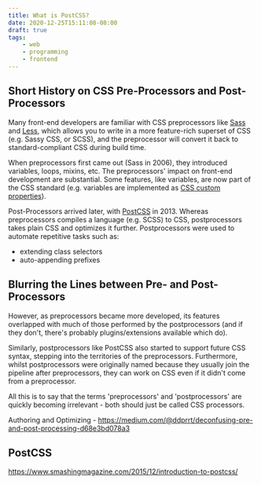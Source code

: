 ```yaml
---
title: What is PostCSS?
date: 2020-12-25T15:11:08-08:00
draft: true
tags:
    - web
    - programming
    - frontend
---
```


## Short History on CSS Pre-Processors and Post-Processors

Many front-end developers are familiar with CSS preprocessors like [Sass](https://sass-lang.com) and [Less](http://lesscss.org/), which allows you to write in a more feature-rich superset of CSS (e.g. Sassy CSS, or SCSS), and the preprocessor will convert it back to standard-compliant CSS during build time.

When preprocessors first came out (Sass in 2006), they introduced variables, loops, mixins, etc. The preprocessors' impact on front-end development are substantial. Some features, like variables, are now part of the CSS standard (e.g. variables are implemented as [CSS custom properties](https://developer.mozilla.org/en-US/docs/Web/CSS/Using_CSS_custom_properties)).

Post-Processors arrived later, with [PostCSS](https://postcss.org/) in 2013. Whereas preprocessors compiles a language (e.g. SCSS) to CSS, postprocessors takes plain CSS and optimizes it further. Postprocessors were used to automate repetitive tasks such as:

- extending class selectors
- auto-appending prefixes

## Blurring the Lines between Pre- and Post-Processors

However, as preprocessors became more developed, its features overlapped with much of those performed by the postprocessors (and if they don't, there's probably plugins/extensions available which do).

Similarly, postprocessors like PostCSS also started to support future CSS syntax, stepping into the territories of the preprocessors. Furthermore, whilst postprocessors were originally named because they usually join the pipeline after preprocessors, they can work on CSS even if it didn't come from a preprocessor.

All this is to say that the terms 'preprocessors' and 'postprocessors' are quickly becoming irrelevant - both should just be called CSS processors.

Authoring and Optimizing - https://medium.com/@ddprrt/deconfusing-pre-and-post-processing-d68e3bd078a3

## PostCSS

https://www.smashingmagazine.com/2015/12/introduction-to-postcss/
